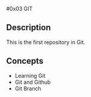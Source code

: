 #0x03 GIT

## Description

This is the first repository in Git.

## Concepts

* Learning Git
* Git and Github
* Git Branch
